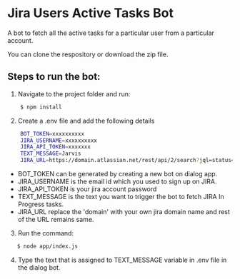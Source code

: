 
# Jira Users Active Tasks Bot

A bot to fetch all the active tasks for a particular user from a particular account.

You can clone the respository or download the zip file.

## Steps to run the bot:

1. Navigate to the project folder and run:
```sh
    $ npm install
```
2. Create a .env file and add the following details

```sh
    BOT_TOKEN=xxxxxxxxxx
    JIRA_USERNAME=xxxxxxxxxx
    JIRA_API_TOKEN=xxxxxxx
    TEXT_MESSAGE=Jarvis
    JIRA_URL=https://domain.atlassian.net/rest/api/2/search?jql=status=%22In+Progress%22
```

- BOT_TOKEN can be generated by creating a new bot on dialog app.
- JIRA_USERNAME is the email id which you used to sign up on JIRA.
- JIRA_API_TOKEN is your jira account password
- TEXT_MESSAGE is the text you want to trigger the bot to fetch JIRA In Progress tasks.
- JIRA_URL  replace the 'domain' with your own jira domain name and rest of the URL remains same.

3. Run the command:
```sh
   $ node app/index.js
```
4. Type the text that is assigned to TEXT_MESSAGE variable in .env file in the dialog bot.
